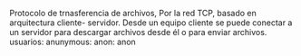 Protocolo de trnasferencia de archivos, Por la red TCP, basado en arquitectura cliente- servidor. Desde un equipo cliente se puede conectar a un servidor para descargar archivos desde él o para enviar archivos.
usuarios:
anunymous:
anon: anon
